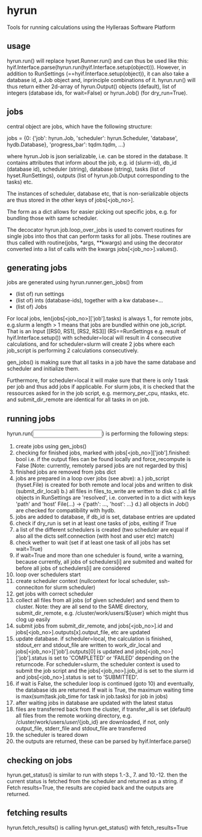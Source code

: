# hyrun

Tools for running calculations using the Hylleraas Software Platform

## usage

hyrun.run() will replace hyset.Runner.run() and can thus be used like this:
hyif.Interface.parse(hyrun.run(hyif.Interface.setup(object))).
However, in addition to RunSettings (==hyif.Interface.setup(object)), it can
also take a database id, a Job object and, inprinciple combinations of it.
hyrun.run() will thus return either 2d-array of hyrun.Output() objects (default), list of
 integers (database ids, for wait=False) or hyrun.Job() (for dry_run=True).

## jobs

central object are jobs, which have the following structure:

jobs = {0: {'job': hyrun.Job,
            'scheduler': hyrun.Scheduler,
            'database', hydb.Database},
             'progress_bar': tqdm.tqdm, ...}

where hyrun.Job is json serializable, i.e. can be stored in the database.
It contains attributes that inform about the job, e.g. id (slurm-id),
db_id (database id), scheduler (string), database (string),
tasks (list of hyset.RunSettings), outputs (list of hyrun.job.Output
corresponding to the tasks) etc.

The instances of scheduler, database etc, that is non-serializable objects
are thus stored in the other keys of jobs[<job_no>].

The form as a dict allows for easier picking out specific jobs, e.g. for
bundling those with same scheduler.

 The decocator hyrun.job.loop_over_jobs is used to convert routines for single
 jobs into thos that can perform tasks for all jobs. These routines are thus
 called with routine(jobs, *args, **kwargs) and using the decorator converted
 into a list of calls with the kwargs jobs[<job_no>].values().

## generating jobs

jobs are generated using hyrun.runner.gen_jobs() from
* (list of) run settings
* (list of) ints (database-ids), together with a kw database=...
* (list of) Jobs

For local jobs, len(jobs[<job_no>]['job'].tasks) is always 1., for remote jobs,
e.g.slurm a length > 1 means that jobs are bundled within one job_script.
That is an Input [[RS0, RS1], [RS2, RS3]] (RS==RunSettings
 e.g. result of hyif.Interface.setup()) with scheduler=local will result in
 4 consecutive calculations, and for scheduler=slurm will create 2 jobs where
 each job_script is performing 2 calculations consecutively.

 gen_jobs() is making sure that all tasks in a job have the same database
 and scheduler and initialize them.

 Furthermore, for scheduler=local it will make sure that there is only 1
 task per job and thus add jobs if applicable. For slurm jobs, it is checked
 that the ressources asked for in the job script, e.g. mermory_per_cpu, ntasks,
 etc. and submit_dir_remote are identical for all tasks in on job.


## running jobs

hyrun.run(<input>) is performing the following steps:

1. create jobs using gen_jobs()
2. checking for finished jobs, marked with jobs[<job_no>]['job'].finished: bool
i.e. if the output files can be found locally and force_recompute is False
[Note: currently, remotely parsed jobs are not regarded by this]
3. finished jobs are removed from jobs dict
4. jobs are prepared in a loop over jobs (see abve):
    a.) job_script (hyset.File) is created for both remote and local jobs and written to disk (submit_dir_local)
    b.) all files in files_to_write are written to disk
    c.) all file objects in RunSettings are 'resolved', i.e. converted in to a dict with keys
    'path' and 'host' File(...) -> {'path': ..., 'host': ...}
    d.) all objects in Job() are checked for compatibility with hydb.
5. jobs are added to database, if db_id is set, database entries are updated
6. check if dry_run is set in at least one tasks of jobs, exiting if True
7. a list of the different schedulers is created (two scheduler are equal if also all the dicts self.connection (with host and user etc) match)
8. check wether to wait (set if at least one task of all jobs has set wait=True)
9. if wait=True and more than one scheduler is found, write a warning, because currently, all jobs of schedulers[i] are submited and waited for before all jobs of schedulers[i] are considered
10. loop over schedulers start
11. create scheduler context (nullcontext for local scheduler, ssh-conneciton for slurm scheduler)
12. get jobs with correct scheduler
13. collect all files from all jobs (of given scheduler) and send them to cluster. Note: they are all send to the SAME directory, submit_dir_remote, e.g. /cluster/work/users/${user} which might thus clog up easily
14. submit jobs from submit_dir_remote, and jobs[<job_no>].id and jobs[<job_no>].outputs[x].output_file, etc are updated
15. update database. if scheduler=local, the calculation is finished, stdout_err and stdout_file are written to work_dir_local and jobs[<job_no>]['job'].outputs[0] is updated and jobs[<job_no>]['job'].status is set to 'COMPLETED' or 'FAILED' depending on the returncode. For scheduler=slurm, the scheduler context is used to submit the job script and the jobs[<job_no>].job_id is set to the slurm id and jobs[<job_no>].status is set to 'SUBMITTED'.
16. if wait is False, the scheduler loop is continued (goto 10) and eventually, the database ids are returned. If wait is True, the maximum waiting time is max(sum(task.job_time for task in job.tasks) for job in jobs)
17. after waiting jobs in database are updated with the latest status
18. files are transferred back from the cluster, if transfer_all is set (default) all files from the remote working directory, e.g. /cluster/work/users/${user}/${job_id} are downloaded, if not, only output_file, stderr_file and stdout_file are transferred
19. the scheduler is teared down
20. the outputs are returned, these can be parsed by hyif.Interface.parse()


## checking on jobs

hyrun.get_status() is similar to run with steps 1.-3., 7. and 10.-12. then the current status is fetched from the scheduler and returned as a string.
if Fetch results=True, the results are copied back and the outputs are returned.


## fetching results

hyrun.fetch_results() is calling hyrun.get_status() with fetch_results=True
